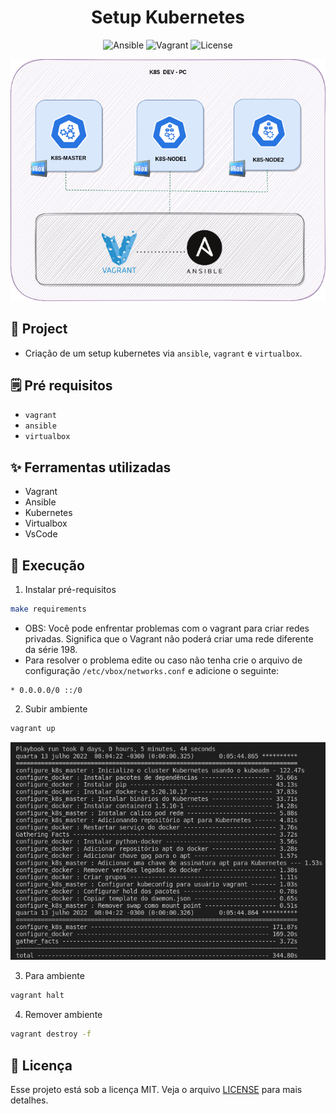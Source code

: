 <h1 align="center">Setup Kubernetes </h1>

<p align="center">
  <img alt="Ansible" src="https://img.shields.io/static/v1?label=K8S&message=Ansible&color=8257E5&labelColor=000000"  />
  <img alt="Vagrant" src="https://img.shields.io/static/v1?label=K8S&message=Vagrant&color=8257E5&labelColor=000000"  />
  <img alt="License" src="https://img.shields.io/static/v1?label=license&message=MIT&color=49AA26&labelColor=000000">
</p>

<p align="center">
  <img alt="k8s" src="../images/k8s-ansible.png">
</p>

## 🌱 Project

- Criação de um setup kubernetes via `ansible`, `vagrant` e `virtualbox`.

## 🗒 Pré requisitos

- `vagrant`
- `ansible`
- `virtualbox`

## ✨ Ferramentas utilizadas

- Vagrant
- Ansible
- Kubernetes
- Virtualbox
- VsCode

## 🚀 Execução

1. Instalar pré-requisitos

```bash
make requirements
```

- OBS: Você pode enfrentar problemas com o vagrant para criar redes privadas. Significa que o Vagrant não poderá criar uma rede diferente da série 198.
- Para resolver o problema edite ou caso não tenha crie o arquivo de configuração `/etc/vbox/networks.conf` e adicione o seguinte:

```console
* 0.0.0.0/0 ::/0
```

2. Subir ambiente

```bash
vagrant up
```

<p align="center">
  <img alt="playbook" src="../images/k8s-playbook.png">
</p>

3. Para ambiente

```bash
vagrant halt
```

4. Remover ambiente

```bash
vagrant destroy -f
```

## 📄 Licença
Esse projeto está sob a licença MIT. Veja o arquivo [LICENSE](LICENSE) para mais detalhes.